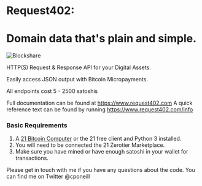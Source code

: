 # Request402:
Domain data that's plain and simple.
===========================================
![Blockshare](https://machine-payable.herokuapp.com/static/img/heartbeat.ico)

HTTP(S) Request & Response API for your Digital Assets.

Easily access JSON output with Bitcoin Micropayments.

All endpoints cost 5 - 2500 satoshis

Full documentation can be found at https://www.request402.com
A quick reference text can be found by running https://www.request402.com/info


<h3> Basic Requirements </h3>

1. A  <a href="https://21.co">21 Bitcoin Computer</a> or the 21 free client and Python 3 installed.
2. You will need to be connected the 21 Zerotier Marketplace.
3. Make sure you have mined or have enough satoshi in your wallet for transactions.


Please get in touch with me if you have any questions about the code. You can find me on Twitter @cponeill

